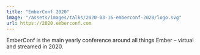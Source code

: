 ```yaml
---
title: "EmberConf 2020"
image: "/assets/images/talks/2020-03-16-emberconf-2020/logo.svg"
url: https://2020.emberconf.com
---
```


EmberConf is the main yearly conference around all things Ember – virtual and streamed in 2020.
